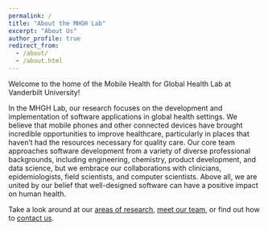 ```yaml
---
permalink: /
title: "About the MHGH Lab"
excerpt: "About Us"
author_profile: true
redirect_from: 
  - /about/
  - /about.html
---
```


Welcome to the home of the Mobile Health for Global Health Lab at Vanderbilt University! 

In the MHGH Lab, our research focuses on the development and implementation of software applications in global health settings. We believe that mobile phones and other connected devices have brought incredible opportunities to improve healthcare, particularly in places that haven’t had the resources necessary for quality care. Our core team approaches software development from a variety of diverse professional backgrounds, including engineering, chemistry, product development, and data science, but we embrace our collaborations with clinicians, epidemiologists, field scientists, and computer scientists. Above all, we are united by our belief that well-designed software can have a positive impact on human health.

Take a look around at our [areas of research](research), [meet our team](team), or find out how to [contact us](contact).
